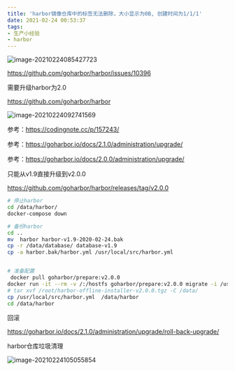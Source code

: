 ```yaml
---
title: 'harbor镜像仓库中的标签无法删除，大小显示为0B, 创建时间为1/1/1'
date: 2021-02-24 00:53:37
tags:
- 生产小经验
- harbor
---
```






![image-20210224085427723](http://myapp.img.mykernel.cn/image-20210224085427723.png)

https://github.com/goharbor/harbor/issues/10396



需要升级harbor为2.0

https://github.com/goharbor/harbor

![image-20210224092741569](http://myapp.img.mykernel.cn/image-20210224092741569.png)

参考：https://codingnote.cc/p/157243/

参考：https://goharbor.io/docs/2.1.0/administration/upgrade/

参考：https://goharbor.io/docs/2.0.0/administration/upgrade/

只能从v1.9直接升级到v2.0.0

https://github.com/goharbor/harbor/releases/tag/v2.0.0

```bash
# 停止harbor
cd /data/harbor/
docker-compose down

# 备份harbor
cd ..
mv  harbor harbor-v1.9-2020-02-24.bak
cp -r /data/database/ database-v1.9
cp -a harbor.bak/harbor.yml /usr/local/src/harbor.yml 


# 准备配置
 docker pull goharbor/prepare:v2.0.0
docker run -it --rm -v /:/hostfs goharbor/prepare:v2.0.0 migrate -i /usr/local/src/harbor.yml 
# tar xvf /root/harbor-offline-installer-v2.0.0.tgz -C /data/
cp /usr/local/src/harbor.yml  /data/harbor
cd /data/harbor


```



回滚

https://goharbor.io/docs/2.1.0/administration/upgrade/roll-back-upgrade/





harbor仓库垃圾清理

![image-20210224105055854](http://myapp.img.mykernel.cn/image-20210224105055854.png)
